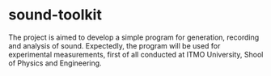 # sound-toolkit



The project is aimed to develop a simple program for generation, recording and analysis of sound. Expectedly, the program will be used for experimental measurements, first of all conducted at ITMO University, Shool of Physics and Engineering. 
